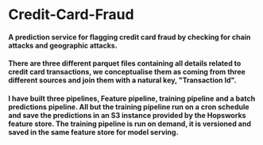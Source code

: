 # Credit-Card-Fraud
#### A prediction service for flagging credit card fraud by checking for chain attacks and geographic attacks.
#### There are three different parquet files containing all details related to credit card transactions, we conceptualise them as coming from three different sources and join them with a natural key, "Transaction Id".
#### I have built three pipelines, Feature pipeline, training pipeline and a batch predictions pipeline. All but the training pipeline run on a cron schedule and save the predictions in an S3 instance provided by the Hopsworks feature store. The training pipeline is run on demand, it is versioned and saved in the same feature store for model serving.
